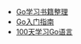 <!-- docs/_navbar.md -->

* [Go学习书籍整理](/)
* [Go入门指南](the_way_to_go/)
* [100天学习Go语言](golang_100_days/)
